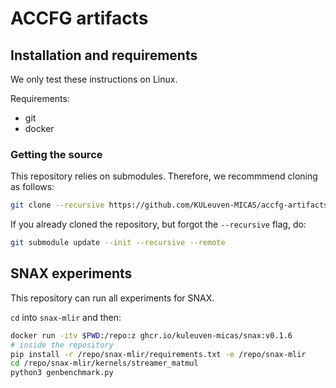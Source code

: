 # ACCFG artifacts

## Installation and requirements

We only test these instructions on Linux.

Requirements:
* git
* docker

### Getting the source

This repository relies on submodules.
Therefore, we recommmend cloning as follows:

```sh
git clone --recursive https://github.com/KULeuven-MICAS/accfg-artifacts
```

If you already cloned the repository, but forgot the `--recursive` flag, do:

```sh
git submodule update --init --recursive --remote
```

## SNAX experiments

This repository can run all experiments for SNAX.

`cd` into `snax-mlir` and then:

```sh 
docker run -itv $PWD:/repo:z ghcr.io/kuleuven-micas/snax:v0.1.6
# inside the repository
pip install -r /repo/snax-mlir/requirements.txt -e /repo/snax-mlir
cd /repo/snax-mlir/kernels/streamer_matmul
python3 genbenchmark.py
```

